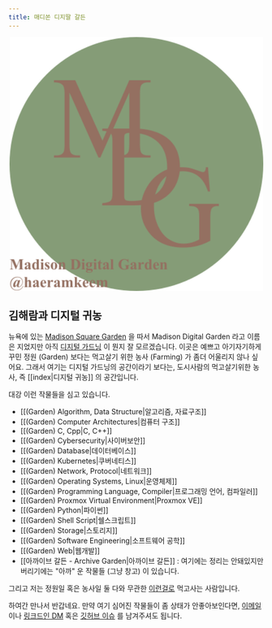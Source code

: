```yaml
---
title: 매디쏜 디지딸 갈든
---
```

<a href="https://mdg.haeramk.im">
    <div align="center">
        <img src="https://raw.githubusercontent.com/haeramkeem/mdg/main/quartz/static/mdg.svg" alt="mdg banner image" width=500 />
    </div>
</a>

## 김해람과 디지털 귀농

뉴욕에 있는 [Madison Square Garden](https://en.wikipedia.org/wiki/Madison_Square_Garden) 을 따서 Madison Digital Garden 라고 이름은 지었지만 아직 [디지털 가드닝](https://maggieappleton.com/garden-history) 이 뭔지 잘 모르겠습니다. 이곳은 예쁘고 아기자기하게 꾸민 정원 (Garden) 보다는 먹고살기 위한 농사 (Farming) 가 좀더 어울리지 않나 싶어요. 그래서 여기는 디지털 가드닝의 공간이라기 보다는, 도시사람의 먹고살기위한 농사, 즉 [[index|디지털 귀농]] 의 공간입니다.

대강 이런 작물들을 심고 있습니다.

- [[(Garden) Algorithm, Data Structure|알고리즘, 자료구조]]
- [[(Garden) Computer Architectures|컴퓨터 구조]]
- [[(Garden) C, Cpp|C, C++]]
- [[(Garden) Cybersecurity|사이버보안]]
- [[(Garden) Database|데이터베이스]]
- [[(Garden) Kubernetes|쿠버네티스]]
- [[(Garden) Network, Protocol|네트워크]]
- [[(Garden) Operating Systems, Linux|운영체제]]
- [[(Garden) Programming Language, Compiler|프로그래밍 언어, 컴파일러]]
- [[(Garden) Proxmox Virtual Environment|Proxmox VE]]
- [[(Garden) Python|파이썬]]
- [[(Garden) Shell Script|쉘스크립트]]
- [[(Garden) Storage|스토리지]]
- [[(Garden) Software Engineering|소프트웨어 공학]]
- [[(Garden) Web|웹개발]]
- [[아까이브 갈든 - Archive Garden|아까이브 갈든]] : 여기에는 정리는 안돼있지만 버리기에는 "아까" 운 작물들 (그냥 창고) 이 있습니다.

그리고 저는 정원일 혹은 농사일 둘 다와 무관한 [이런걸로](https://www.linkedin.com/in/haeram-kim-277404220) 먹고사는 사람입니다.

하여간 만나서 반갑네요. 만약 여기 심어진 작물들이 좀 상태가 안좋아보인다면, [이메일](mailto://haeram.kim1@gmail.com) 이나 [링크드인 DM](https://www.linkedin.com/in/haeram-kim-277404220) 혹은 [깃허브 이슈](https://github.com/haeramkeem/mdg) 를 남겨주셔도 됩니다.